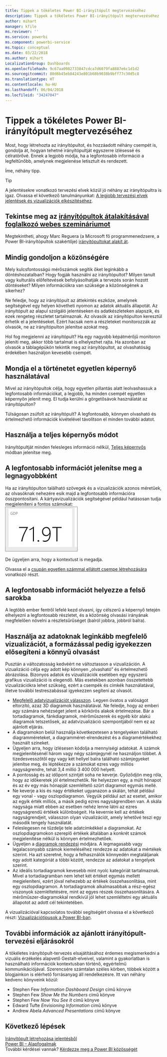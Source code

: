```yaml
---
title: Tippek a tökéletes Power BI-irányítópult megtervezéséhez
description: Tippek a tökéletes Power BI-irányítópult megtervezéséhez
author: mihart
manager: kfile
ms.reviewer: ''
ms.service: powerbi
ms.component: powerbi-service
ms.topic: conceptual
ms.date: 03/22/2018
ms.author: mihart
LocalizationGroup: Dashboards
ms.openlocfilehash: 9c67aa0982733847cdca7d6079fa8887e6c1d1d2
ms.sourcegitcommit: 80d6b45eb84243e801b60b9038b9bff77c30d5c8
ms.translationtype: HT
ms.contentlocale: hu-HU
ms.lasthandoff: 06/04/2018
ms.locfileid: "34247047"
---
```

# <a name="tips-for-designing-a-great-power-bi-dashboard"></a>Tippek a tökéletes Power BI-irányítópult megtervezéséhez
Most, hogy létrehozta az irányítópultot, és hozzáadott néhány csempét is, gondolja át, hogyan tehetné irányítópultját egyszerre ízlésessé és célratörővé. Ennek a legjobb módja, ha a legfontosabb információ a legfeltűnőbb, amelynek megjelenése letisztult és rendezett.

Íme, néhány tipp.

> [!TIP]
> A jelentésekre vonatkozó tervezési elvek közül jó néhány az irányítópultra is igaz.  Olvassa el következő tanulmányunkat: [A legjobb tervezési elvek jelentések és vizualizációk elkészítéséhez](power-bi-visualization-best-practices.md).
>
>

## <a name="watch-the-dashboard-makeover-webinarhttpsinfomicrosoftcomco-powerbi-wbnr-fy16-05may-12-dashboard-makeover-registrationhtml"></a>Tekintse meg az [irányítópultok átalakításával foglalkozó webes szemináriumot](https://info.microsoft.com/CO-PowerBI-WBNR-FY16-05May-12-Dashboard-Makeover-Registration.html)
Megtekintheti, ahogy Marc Reguera (a Microsoft fő programmenedzsere, a Power BI-irányítópultok szakértője) [irányítópultokat alakít át](https://info.microsoft.com/CO-PowerBI-WBNR-FY16-05May-12-Dashboard-Makeover-Registration.html).

## <a name="consider-your-audience"></a>Mindig gondoljon a közönségére
Mely kulcsfontosságú mérőszámok segítik őket leginkább a döntéshozatalban? Hogy fogják használni az irányítópultot? Milyen tanult vagy kulturális előfeltevések befolyásolhatják a tervezés során hozott döntéseket? Milyen információkra van szüksége a közönségének a sikerhez?

Ne feledje, hogy az irányítópult az áttekintés eszköze, amelynek segítségével egy helyen követheti nyomon az adatok aktuális állapotát. Az irányítópult az alapul szolgáló jelentéseken és adatkészleteken alapszik, és ezek rengeteg részletet tartalmaznak. Az olvasók az irányítópulton keresztül érhetik el a jelentéseket. Ezért hacsak nem a részleteket monitorozzák az olvasók, ne az irányítópulton jelenítse azokat meg.

Hol fog megjelenni az irányítópult? Ha egy nagyobb képátmérőjű monitoron jeleníti meg, akkor több tartalmat is elhelyezhet rajta. Ha azonban az olvasók a táblagépükön tekintik meg az irányítópultot, az olvashatóság érdekében használjon kevesebb csempét.

## <a name="tell-a-story-and-keep-it-to-one-screen"></a>Mondja el a történetet egyetlen képernyő használatával
Mivel az irányítópultok célja, hogy egyetlen pillantás alatt leolvashassuk a legfontosabb információkat, a legjobb, ha minden csempét egyetlen képernyőn jelenít meg. El tudja kerülni a görgetősávok használatát az irányítópulton?

Túlságosan zsúfolt az irányítópult?  A legfontosabb, könnyen olvasható és értelmezhető információk kivételével távolítson el minden további adatot.

## <a name="make-use-of-full-screen-mode"></a>Használja a teljes képernyős módot
Irányítópultját minden felesleges információ nélkül, [Teljes képernyős](service-fullscreen-mode.md) módban jelenítse meg.

## <a name="make-the-most-important-information-biggest"></a>A legfontosabb információt jelenítse meg a legnagyobbként
Ha az irányítópulton található szövegek és a vizualizációk azonos méretűek, az olvasóknak nehezére esik majd a legfontosabb információra összpontosítani. A kártyavizualizációk segítségével például hatásosan tudja megjeleníteni a fontos számokat:  
![Kártyavizualizáció](media/service-dashboards-design-tips/pbi_card.png)

De ügyeljen arra, hogy a kontextust is megadja.  

Olvassa el a [csupán egyetlen számmal ellátott csempe létrehozására](power-bi-visualization-card.md) vonatkozó részt.

## <a name="put-the-most-important-information-in-the-upper-corner"></a>A legfontosabb információt helyezze a felső sarokba
A legtöbb ember fentről lefelé kezd olvasni, így célszerű a képernyő tetején elhelyezni a legfontosabb részletet, és a közönség olvasási irányának megfelelően növelni a részletsűrűséget (balról jobbra, jobbról balra).

## <a name="use-the-right-visualization-for-the-data-and-format-it-for-easy-reading"></a>Használja az adatoknak leginkább megfelelő vizualizációt, a formázással pedig igyekezzen elősegíteni a könnyű olvasást
Pusztán a változatosság kedvéért ne változtasson a vizualizáción.  A vizualizáció célja egy adott kép könnyen „olvasható” és értelmezhető ábrázolása.  Bizonyos adatok és vizualizációk esetében egy egyszerű grafikus vizualizáció is elegendő. Más esetekben azonban összetettebb vizualizációkra lehet szükség, ezért a csempék és címkék használatával, illetve további testreszabással igyekezzen segíteni az olvasót.  

* [Megfelelő adatvizualizációt válasszon](http://blogs.msdn.com/b/microsoft_business_intelligence1/archive/2012/10/08/best-practices-in-data-visualization.aspx). Legyen óvatos a valóságot eltorzító, azaz 3D diagramok használatával. Ne feledje, hogy az emberi agy számára nehézséget jelent a körkörös alakok értelmezése. Bár a tortadiagramok, fánkdiagramok, mérőműszerek és egyéb kör alakú diagramok tetszetősek, az adatvizualizáció szempontjából nem ez az ajánlott eljárás.
* A diagramokon belül használja következetesen a tengelyeken található diagramméreteket, a diagramméret-elrendezést és a diagramértékekhez használt színeket.
* Ügyeljen arra, hogy ízlésesen kódolja a mennyiségi adatokat. A számok megjelenítésénél három vagy négy számjegynél ne használjon többet. A tizedesvesszőtől egy vagy két hellyel balra található számjegyeket jelenítse meg, és léptékezze a számokat ezres vagy milliós nagyságrendre, tehát 3,4 millió 3 400 000 helyett.
* A pontosság és az időpont szintjét soha ne keverje. Győződjön meg róla, hogy az időkeretek jól értelmezhetők.  Ne helyezzen egy, a múlt hónapot és az év egy más hónapját szemléltető szűrt diagramot egymás mellé.
* Ne keverje a kis és nagy értékeket ugyanazon a skálán, tehát például egy vonal - vagy oszlopdiagramon.  Vegyük például azt az esetet, amikor az egyik érték milliós, a másik pedig ezres nagyságrendben van.  A skála nagysága miatt ebben az esetben nehéz lenne látni az ezres nagyságrendű értékek különbségeit.  Ha kevernie kell az értékek nagyságrendjeit, válasszon olyan vizualizációt, amely lehetővé teszi egy második tengely használatát.
* Feleslegesen ne tűzdelje tele adatcímkékkel a diagramokat. Az oszlopdiagramokon szereplő értékek általában a konkrét számok megjelenítése nélkül is könnyen értelmezhetőek.
* Ügyeljen a [diagramok rendezési](power-bi-report-change-sort.md) módjára.  A legmagasabb vagy legalacsonyabb számok kiemeléséhez rendezze az adatokat a mértékek szerint.  Ha azt szeretné, hogy a felhasználók könnyedén megtaláljanak egy adott kategóriát a többi között, rendezze az adatokat a tengelyek szerint.  
* Az ideális tortadiagramok kevesebb mint nyolc kategóriát tartalmaznak. Mivel a tortadiagramban nem lehet két értéket egymás mellett megjeleníteni, ezért jóval nehezebb az értékek összehasonlítása, mint egy oszlopdiagramon. A tortadiagramok alkalmasabbak a rész-egész viszonyok szemléltetésére, mint az egyes részek összehasonlítására. A mérőműszer-diagramokkal rendkívül jól lehet szemléltetni egy aktuális állapotot az adott cél tekintetében.

A vizualizációval kapcsolatos további segítségért olvassa el a következő részt: [Vizualizációtípusok a Power BI-ban](power-bi-visualization-types-for-reports-and-q-and-a.md).  

## <a name="learning-more-about-best-practice-dashboard-design"></a>További információk az ajánlott irányítópult-tervezési eljárásokról
A tökéletes irányítópult-tervezés elsajátításához érdemes megismerkedni a vizuális érzékelés alapvető Gestalt-elveivel, valamint a gyakorlatban is használható információk kontextusban történő, egyértelmű kommunikációjával. Szerencsére számtalan széles körben, többek között a blogjainkon is elérhető forrásanyag áll rendelkezésre. Itt van néhány kedvenc könyveink közül:

* Stephen Few *Information Dashboard Design* című könyve  
* Stephen Few *Show Me the Numbers* című könyve  
* Stephen Few *Now You See It* című könyve  
* Edward Tufte *Envisioning Information* című könyve  
* Andrew Abela *Advanced Presentations* című könyve   

## <a name="next-steps"></a>Következő lépések
[Irányítópult létrehozása jelentésből](service-dashboard-create.md)  
[Power BI – Alapfogalmak](service-basic-concepts.md)  
További kérdései vannak? [Kérdezze meg a Power BI közösségét](http://community.powerbi.com/)

